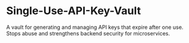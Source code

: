 # Single-Use-API-Key-Vault
A vault for generating and managing API keys that expire after one use. Stops abuse and strengthens backend security for microservices.
